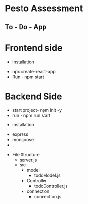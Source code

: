 # Pesto Assessment
## To - Do - App


# Frontend side
 * installation
  - npx create-react-app
  - Run - npm start
  
# Backend Side
- start project- npm init -y
- run - npm run start

 * installation 
  - express
  - mongoose
  - .
 



 * File Structure
   - server.js
   - src 
     - model
       - todoModel.js
     - Controller
       - todoController.js
     - connection
       - connection.js
   
                


